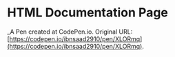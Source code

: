 # HTML Documentation Page
 _A Pen created at CodePen.io. Original URL: [https://codepen.io/ibnsaad2910/pen/XLORmq](https://codepen.io/ibnsaad2910/pen/XLORmq).

 